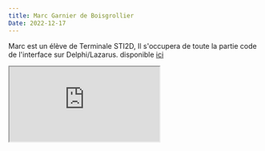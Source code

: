 ```yaml
---
title: Marc Garnier de Boisgrollier
Date: 2022-12-17
---
```

Marc est un élève de Terminale STI2D, 
Il s'occupera de toute la partie code de l'interface sur Delphi/Lazarus.
disponible [ici](https://stistlouis.netlify.app/posts/cnc/code/)

<iframe src="https://nfteam.netlify.app/team/neckfire/home.html">
